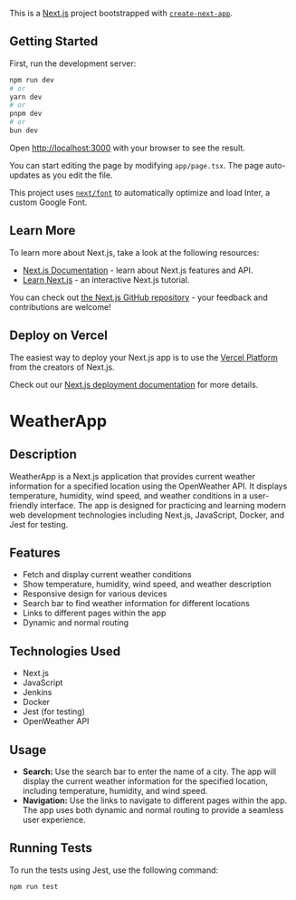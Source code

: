 This is a [Next.js](https://nextjs.org/) project bootstrapped with [`create-next-app`](https://github.com/vercel/next.js/tree/canary/packages/create-next-app).

## Getting Started

First, run the development server:

```bash
npm run dev
# or
yarn dev
# or
pnpm dev
# or
bun dev
```

Open [http://localhost:3000](http://localhost:3000) with your browser to see the result.

You can start editing the page by modifying `app/page.tsx`. The page auto-updates as you edit the file.

This project uses [`next/font`](https://nextjs.org/docs/basic-features/font-optimization) to automatically optimize and load Inter, a custom Google Font.

## Learn More

To learn more about Next.js, take a look at the following resources:

- [Next.js Documentation](https://nextjs.org/docs) - learn about Next.js features and API.
- [Learn Next.js](https://nextjs.org/learn) - an interactive Next.js tutorial.

You can check out [the Next.js GitHub repository](https://github.com/vercel/next.js/) - your feedback and contributions are welcome!

## Deploy on Vercel

The easiest way to deploy your Next.js app is to use the [Vercel Platform](https://vercel.com/new?utm_medium=default-template&filter=next.js&utm_source=create-next-app&utm_campaign=create-next-app-readme) from the creators of Next.js.

Check out our [Next.js deployment documentation](https://nextjs.org/docs/deployment) for more details.

# WeatherApp

## Description
WeatherApp is a Next.js application that provides current weather information for a specified location using the OpenWeather API. It displays temperature, humidity, wind speed, and weather conditions in a user-friendly interface. The app is designed for practicing and learning modern web development technologies including Next.js, JavaScript, Docker, and Jest for testing.

## Features
- Fetch and display current weather conditions
- Show temperature, humidity, wind speed, and weather description
- Responsive design for various devices
- Search bar to find weather information for different locations
- Links to different pages within the app
- Dynamic and normal routing

## Technologies Used
- Next.js
- JavaScript
- Jenkins
- Docker
- Jest (for testing)
- OpenWeather API

## Usage
- **Search:** Use the search bar to enter the name of a city. The app will display the current weather information for the specified location, including temperature, humidity, and wind speed.
- **Navigation:** Use the links to navigate to different pages within the app. The app uses both dynamic and normal routing to provide a seamless user experience.

## Running Tests
To run the tests using Jest, use the following command:
```sh
npm run test

